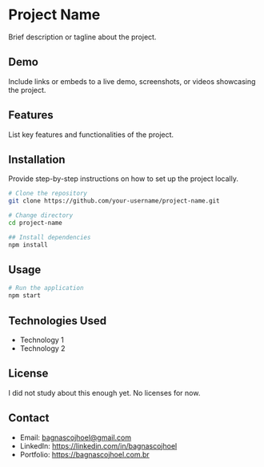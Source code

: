 # Project Name

Brief description or tagline about the project.

## Demo

Include links or embeds to a live demo, screenshots, or videos showcasing the project.

## Features

List key features and functionalities of the project.

## Installation

Provide step-by-step instructions on how to set up the project locally.

```bash
# Clone the repository
git clone https://github.com/your-username/project-name.git

# Change directory
cd project-name

## Install dependencies
npm install
```

## Usage

```bash
# Run the application
npm start
```

## Technologies Used

- Technology 1
- Technology 2

## License

I did not study about this enough yet. No licenses for now.

## Contact

- Email: bagnascojhoel@gmail.com
- LinkedIn: https://linkedin.com/in/bagnascojhoel
- Portfolio: https://bagnascojhoel.com.br
